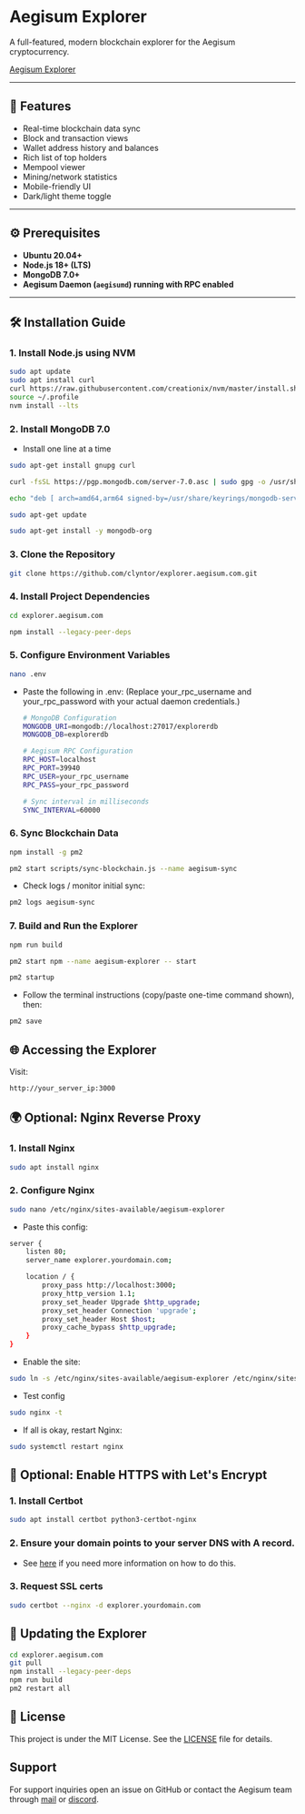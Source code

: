 # Aegisum Explorer

A full-featured, modern blockchain explorer for the Aegisum cryptocurrency.

[Aegisum Explorer](https://explorer.aegisum.com)

---

## 🌟 Features

- Real-time blockchain data sync  
- Block and transaction views  
- Wallet address history and balances  
- Rich list of top holders  
- Mempool viewer  
- Mining/network statistics  
- Mobile-friendly UI  
- Dark/light theme toggle  

---

## ⚙️ Prerequisites

- **Ubuntu 20.04+**  
- **Node.js 18+ (LTS)**  
- **MongoDB 7.0+**  
- **Aegisum Daemon (`aegisumd`) running with RPC enabled**  

---

## 🛠️ Installation Guide

### 1. Install Node.js using NVM

```bash
sudo apt update
sudo apt install curl
curl https://raw.githubusercontent.com/creationix/nvm/master/install.sh | bash
source ~/.profile
nvm install --lts
```

### 2. Install MongoDB 7.0

- Install one line at a time
```bash
sudo apt-get install gnupg curl
```
```bash
curl -fsSL https://pgp.mongodb.com/server-7.0.asc | sudo gpg -o /usr/share/keyrings/mongodb-server-7.0.gpg --dearmor
```
```bash
echo "deb [ arch=amd64,arm64 signed-by=/usr/share/keyrings/mongodb-server-7.0.gpg ] https://repo.mongodb.org/apt/ubuntu jammy/mongodb-org/7.0 multiverse" | sudo tee /etc/apt/sources.list.d/mongodb-org-7.0.list
```
```bash
sudo apt-get update
```
```bash
sudo apt-get install -y mongodb-org
```

### 3. Clone the Repository
```bash
git clone https://github.com/clyntor/explorer.aegisum.com.git
```

### 4. Install Project Dependencies
```bash
cd explorer.aegisum.com
```
```bash
npm install --legacy-peer-deps
```

### 5. Configure Environment Variables
```bash
nano .env
```
- Paste the following in .env:
  (Replace your_rpc_username and your_rpc_password with your actual daemon credentials.)
  ```bash
  # MongoDB Configuration
  MONGODB_URI=mongodb://localhost:27017/explorerdb
  MONGODB_DB=explorerdb

  # Aegisum RPC Configuration
  RPC_HOST=localhost
  RPC_PORT=39940
  RPC_USER=your_rpc_username
  RPC_PASS=your_rpc_password

  # Sync interval in milliseconds
  SYNC_INTERVAL=60000
  ```

### 6. Sync Blockchain Data
```bash
npm install -g pm2
```
```bash
pm2 start scripts/sync-blockchain.js --name aegisum-sync
```
- Check logs / monitor initial sync:
```bash
pm2 logs aegisum-sync
```

### 7. Build and Run the Explorer
```bash
npm run build
```
```bash
pm2 start npm --name aegisum-explorer -- start
```
```bash
pm2 startup
```
- Follow the terminal instructions (copy/paste one-time command shown), then:
```bash
pm2 save
```

## 🌐 Accessing the Explorer

Visit:
```bash
http://your_server_ip:3000
```

## 🌍 Optional: Nginx Reverse Proxy

### 1. Install Nginx
```bash
sudo apt install nginx
```

### 2. Configure Nginx
```bash
sudo nano /etc/nginx/sites-available/aegisum-explorer
```
- Paste this config:
```bash
server {
    listen 80;
    server_name explorer.yourdomain.com;

    location / {
        proxy_pass http://localhost:3000;
        proxy_http_version 1.1;
        proxy_set_header Upgrade $http_upgrade;
        proxy_set_header Connection 'upgrade';
        proxy_set_header Host $host;
        proxy_cache_bypass $http_upgrade;
    }
}
```

- Enable the site:
```bash
sudo ln -s /etc/nginx/sites-available/aegisum-explorer /etc/nginx/sites-enabled/
```

- Test config
```bash
sudo nginx -t
```

- If all is okay, restart Nginx:
```bash
sudo systemctl restart nginx
```

## 🔐 Optional: Enable HTTPS with Let's Encrypt

### 1. Install Certbot
```bash
sudo apt install certbot python3-certbot-nginx
```

### 2. Ensure your domain points to your server DNS with A record.
- See [here](https://www.123-reg.co.uk/support/domains/how-do-i-point-my-domain-name-to-an-ip-address/) if you need more information on how to do this.

### 3. Request SSL certs
```bash
sudo certbot --nginx -d explorer.yourdomain.com
```

## 🔄 Updating the Explorer
```bash
cd explorer.aegisum.com
git pull
npm install --legacy-peer-deps
npm run build
pm2 restart all
```

## 📄 License

This project is under the MIT License. See the [LICENSE](https://github.com/clyntor/explorer.aegisum.com/blob/main/LICENSE) file for details.

## Support

For support inquiries open an issue on GitHub or contact the Aegisum team through [mail](mailto:clynt@aegisum.com) or [discord](discord.gg/aegs).

